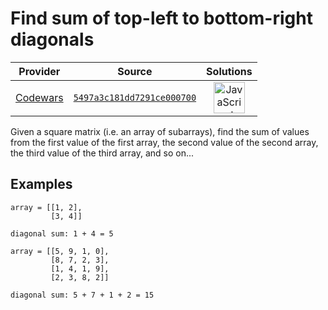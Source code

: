 [_metadata_:generated]: - "true"

# Find sum of top-left to bottom-right diagonals

<!-- INFO TABLE BEGIN -->

| Provider                                        | Source                                                                               | Solutions                                                                                                                                                    |
| :---------------------------------------------: | :----------------------------------------------------------------------------------: | :----------------------------------------------------------------------------------------------------------------------------------------------------------: |
| [Codewars](../../../docs/providers/Codewars.md) | [`5497a3c181dd7291ce000700`](https://www.codewars.com/kata/5497a3c181dd7291ce000700) | [<img src="https://res.cloudinary.com/rascaltwo/image/upload/v1631924076/javascript_ehszr7.svg" alt="JavaScript" title="JavaScript" width="50" />](solve.js) |

<!-- INFO TABLE END -->

Given a square matrix (i.e. an array of subarrays), find the sum of values from the first value of the first array, the second value of the second array, the third value of the third array, and so on...

## Examples

```
array = [[1, 2],
         [3, 4]]

diagonal sum: 1 + 4 = 5
```
                
```
array = [[5, 9, 1, 0],
         [8, 7, 2, 3],
         [1, 4, 1, 9],
         [2, 3, 8, 2]]

diagonal sum: 5 + 7 + 1 + 2 = 15
```
